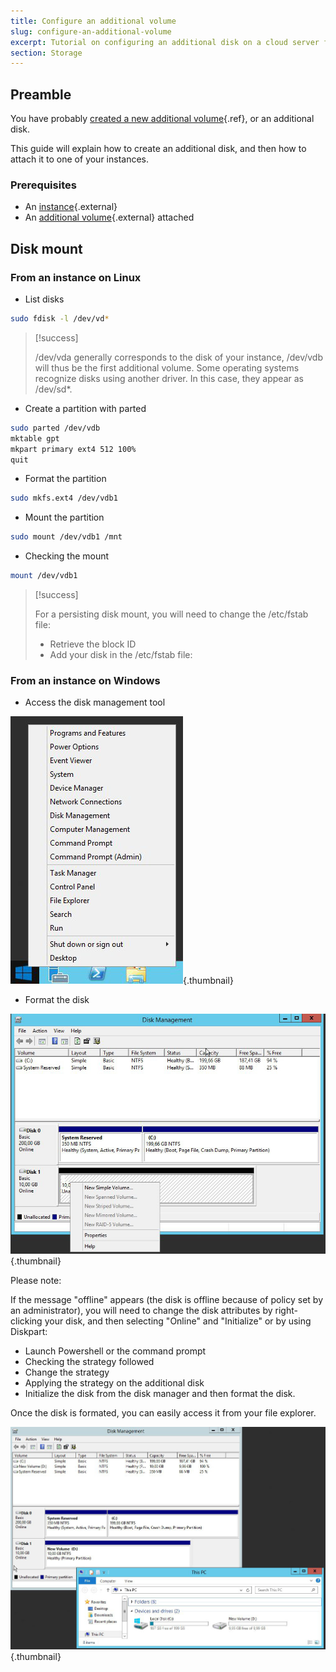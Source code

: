 ```yaml
---
title: Configure an additional volume
slug: configure-an-additional-volume
excerpt: Tutorial on configuring an additional disk on a cloud server from the Public Cloud offer
section: Storage
---
```



## Preamble
You have probably [created a new additional volume](https://docs.ovh.com/gb/en/public-cloud/create_and_configure_an_additional_disk_on_an_instance/){.ref}, or an additional disk.

This guide will explain how to create an additional disk, and then how to attach it to one of your instances.


### Prerequisites
- An [instance](https://docs.ovh.com/gb/en/public-cloud/create_an_instance_in_your_ovh_customer_account/){.external}
- An [additional volume](https://docs.ovh.com/gb/en/public-cloud/create-an-additional-volume-and-attach-it-to-an-instance/){.external} attached


## Disk mount

### From an instance on Linux
- List disks

```bash
sudo fdisk -l /dev/vd*
```



> [!success]
>
> /dev/vda generally corresponds to the disk of your instance, /dev/vdb
> will thus be the first additional volume.
> Some operating systems recognize disks using
> another driver. In this case, they appear as /dev/sd*.
> 

- Create a partition with parted

```bash
sudo parted /dev/vdb
mktable gpt
mkpart primary ext4 512 100%
quit
```

- Format the partition

```bash
sudo mkfs.ext4 /dev/vdb1
```

- Mount the partition

```bash
sudo mount /dev/vdb1 /mnt
```

- Checking the mount

```bash
mount /dev/vdb1
```



> [!success]
>
> For a persisting disk mount, you will need to change the
> /etc/fstab file:
> - Retrieve the block ID
> - Add your disk in the /etc/fstab file:
>


### From an instance on Windows
- Access the disk management tool

![public-cloud](images/2736.png){.thumbnail}

- Format the disk

![public-cloud](images/2737.png){.thumbnail}


Please note:

If the message "offline" appears (the disk is offline because of policy set by an administrator), you will need to change the disk attributes by right-clicking your disk, and then selecting "Online" and "Initialize" or by using Diskpart:

- Launch Powershell or the command prompt
- Checking the strategy followed
- Change the strategy
- Applying the strategy on the additional disk
- Initialize the disk from the disk manager and then format the disk.

Once the disk is formated, you can easily access it from your file explorer.


![public-cloud](images/2738.png){.thumbnail}